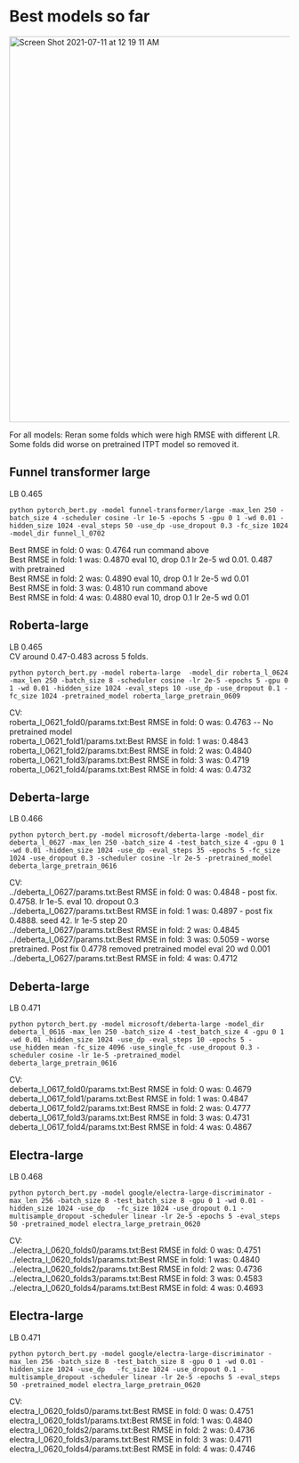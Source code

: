 # Best models so far


<img width="693" alt="Screen Shot 2021-07-11 at 12 19 11 AM" src="https://user-images.githubusercontent.com/5984232/125186175-a0661a00-e1dd-11eb-834b-98223f794869.png">


For all models:  Reran some folds which were high RMSE with different LR. Some folds did worse on pretrained ITPT model so removed it. 


## Funnel transformer large
LB 0.465 <br>

`python pytorch_bert.py -model funnel-transformer/large -max_len 250 -batch_size 4 -scheduler cosine -lr 1e-5 -epochs 5 -gpu 0 1 -wd 0.01 -hidden_size 1024 -eval_steps 50 -use_dp -use_dropout 0.3 -fc_size 1024 -model_dir funnel_l_0702`

Best RMSE in fold: 0 was: 0.4764 run command above <br> 
Best RMSE in fold: 1 was: 0.4870 eval 10, drop 0.1 lr 2e-5 wd 0.01.  0.487 with pretrained <br> 
Best RMSE in fold: 2 was: 0.4890 eval 10, drop 0.1 lr 2e-5 wd 0.01 <br> 
Best RMSE in fold: 3 was: 0.4810 run command above <br> 
Best RMSE in fold: 4 was: 0.4880 eval 10, drop 0.1 lr 2e-5 wd 0.01 <br> 



## Roberta-large
LB 0.465 <br>
CV around 0.47-0.483 across 5 folds.

`python pytorch_bert.py -model roberta-large  -model_dir roberta_l_0624 -max_len 250 -batch_size 8 -scheduler cosine -lr 2e-5 -epochs 5 -gpu 0 1 -wd 0.01 -hidden_size 1024 -eval_steps 10 -use_dp -use_dropout 0.1 -fc_size 1024 -pretrained_model roberta_large_pretrain_0609`


CV: <br>
roberta_l_0621_fold0/params.txt:Best RMSE in fold: 0 was: 0.4763 -- No pretrained model <br>
roberta_l_0621_fold1/params.txt:Best RMSE in fold: 1 was: 0.4843 <br>
roberta_l_0621_fold2/params.txt:Best RMSE in fold: 2 was: 0.4840 <br>
roberta_l_0621_fold3/params.txt:Best RMSE in fold: 3 was: 0.4719 <br>
roberta_l_0621_fold4/params.txt:Best RMSE in fold: 4 was: 0.4732 <br>



## Deberta-large
LB  0.466 

`python pytorch_bert.py -model microsoft/deberta-large -model_dir deberta_l_0627 -max_len 250 -batch_size 4 -test_batch_size 4 -gpu 0 1 -wd 0.01 -hidden_size 1024 -use_dp -eval_steps 35 -epochs 5 -fc_size 1024 -use_dropout 0.3 -scheduler cosine -lr 2e-5 -pretrained_model deberta_large_pretrain_0616`

CV: <br>
../deberta_l_0627/params.txt:Best RMSE in fold: 0 was: 0.4848 - post fix. 0.4758. lr 1e-5. eval 10. dropout 0.3 <br>
../deberta_l_0627/params.txt:Best RMSE in fold: 1 was: 0.4897 - post fix 0.4888. seed 42. lr 1e-5 step 20 <br>
../deberta_l_0627/params.txt:Best RMSE in fold: 2 was: 0.4845 <br>
../deberta_l_0627/params.txt:Best RMSE in fold: 3 was: 0.5059 - worse pretrained. Post fix 0.4778 removed pretrained model eval 20 wd 0.001 <br>
../deberta_l_0627/params.txt:Best RMSE in fold: 4 was: 0.4712


## Deberta-large
LB 0.471

`python pytorch_bert.py -model microsoft/deberta-large -model_dir deberta_l_0616 -max_len 250 -batch_size 4 -test_batch_size 4 -gpu 0 1 -wd 0.01 -hidden_size 1024 -use_dp -eval_steps 10 -epochs 5 -use_hidden mean -fc_size 4096 -use_single_fc -use_dropout 0.3 -scheduler cosine -lr 1e-5 -pretrained_model deberta_large_pretrain_0616`

CV: <br>
deberta_l_0617_fold0/params.txt:Best RMSE in fold: 0 was: 0.4679 <br>
deberta_l_0617_fold1/params.txt:Best RMSE in fold: 1 was: 0.4847 <br>
deberta_l_0617_fold2/params.txt:Best RMSE in fold: 2 was: 0.4777 <br>
deberta_l_0617_fold3/params.txt:Best RMSE in fold: 3 was: 0.4731 <br>
deberta_l_0617_fold4/params.txt:Best RMSE in fold: 4 was: 0.4867 <br>

## Electra-large
LB 0.468

`python pytorch_bert.py -model google/electra-large-discriminator -max_len 256 -batch_size 8 -test_batch_size 8 -gpu 0 1 -wd 0.01 -hidden_size 1024 -use_dp   -fc_size 1024 -use_dropout 0.1 -multisample_dropout -scheduler linear -lr 2e-5 -epochs 5 -eval_steps 50 -pretrained_model electra_large_pretrain_0620`


CV:  <br>
../electra_l_0620_folds0/params.txt:Best RMSE in fold: 0 was: 0.4751 <br>
../electra_l_0620_folds1/params.txt:Best RMSE in fold: 1 was: 0.4840 <br>
../electra_l_0620_folds2/params.txt:Best RMSE in fold: 2 was: 0.4736 <br>
../electra_l_0620_folds3/params.txt:Best RMSE in fold: 3 was: 0.4583 <br>
../electra_l_0620_folds4/params.txt:Best RMSE in fold: 4 was: 0.4693 <br>

## Electra-large
LB 0.471

`python pytorch_bert.py -model google/electra-large-discriminator -max_len 256 -batch_size 8 -test_batch_size 8 -gpu 0 1 -wd 0.01 -hidden_size 1024 -use_dp   -fc_size 1024 -use_dropout 0.1 -multisample_dropout -scheduler linear -lr 2e-5 -epochs 5 -eval_steps 50 -pretrained_model electra_large_pretrain_0620`


CV:  <br>
electra_l_0620_folds0/params.txt:Best RMSE in fold: 0 was: 0.4751 <br>
electra_l_0620_folds1/params.txt:Best RMSE in fold: 1 was: 0.4840 <br>
electra_l_0620_folds2/params.txt:Best RMSE in fold: 2 was: 0.4736 <br>
electra_l_0620_folds3/params.txt:Best RMSE in fold: 3 was: 0.4711 <br>
electra_l_0620_folds4/params.txt:Best RMSE in fold: 4 was: 0.4746 <br>



